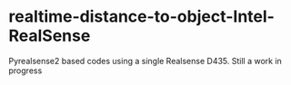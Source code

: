 # realtime-distance-to-object-Intel-RealSense

Pyrealsense2 based codes using a single Realsense D435.
Still a work in progress 

